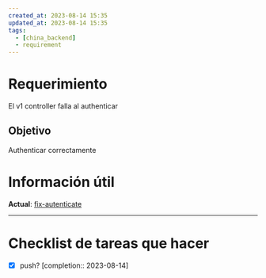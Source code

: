 ```yaml
---
created_at: 2023-08-14 15:35
updated_at: 2023-08-14 15:35
tags:
  - [china_backend]
  - requirement
---
```




# Requerimiento

El v1 controller falla al authenticar


## Objetivo
Authenticar correctamente


# Información útil


**Actual**: [fix-autenticate](https://bitbucket.org/niusushi/china-backend/pull-requests/new?source=fix-autenticate&t=1)


---
# Checklist de tareas que hacer 


- [x] push?  [completion:: 2023-08-14]